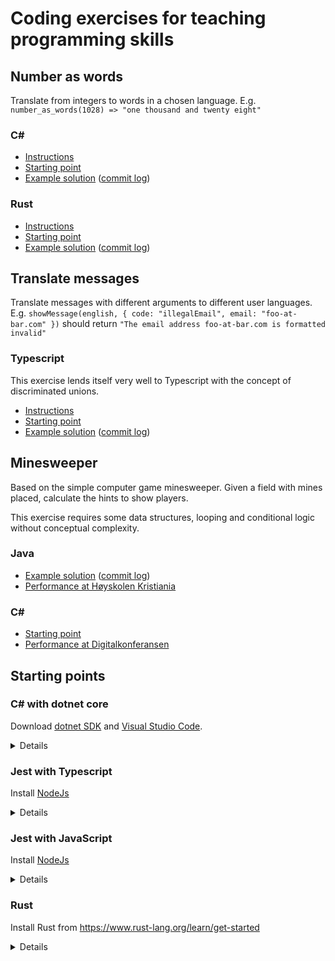 # Coding exercises for teaching programming skills


## Number as words

Translate from integers to words in a chosen language. E.g.
`number_as_words(1028) => "one thousand and twenty eight"`

### C#

* [Instructions](https://github.com/jhannes/kata/tree/csharp/number-in-words/description)
* [Starting point](https://github.com/jhannes/kata/tree/csharp/number-in-words/start)
* [Example solution](https://github.com/jhannes/kata/tree/csharp/number-in-words/1) ([commit log](https://github.com/jhannes/kata/commits/csharp/number-in-words/1))

### Rust

* [Instructions](https://github.com/jhannes/kata/tree/rust/number-in-words/description)
* [Starting point](https://github.com/jhannes/kata/tree/rust/number-in-words/start)
* [Example solution](https://github.com/jhannes/kata/tree/rust/number-in-words/2) ([commit log](https://github.com/jhannes/kata/commits/rust/number-in-words/2))

## Translate messages

Translate messages with different arguments to different user languages.
E.g. `showMessage(english, { code: "illegalEmail", email: "foo-at-bar.com" })`
should return `"The email address foo-at-bar.com is formatted invalid"`

### Typescript

This exercise lends itself very well to Typescript with the concept of discriminated unions.

* [Instructions](https://github.com/jhannes/kata/tree/typescript/translate-messages/description)
* [Starting point](https://github.com/jhannes/kata/tree/typescript/translate-messages/start)
* [Example solution](https://github.com/jhannes/kata/tree/typescript/translate-messages/1) ([commit log](https://github.com/jhannes/kata/commits/typescript/translate-messages/1))

## Minesweeper

Based on the simple computer game minesweeper. Given a field with mines placed,
calculate the hints to show players.

This exercise requires some data structures, looping and conditional logic
without conceptual complexity.

### Java

* [Example solution](https://github.com/jhannes/kata/tree/java/minesweeper/1) ([commit log](https://github.com/jhannes/kata/commits/java/minesweeper/1))
* [Performance at Høyskolen Kristiania](https://github.com/jhannes/kata/commits/java/minesweeper/performance/2022M08-kristiania)

### C#

* [Starting point](https://github.com/jhannes/kata/tree/csharp/minesweeper/start)
* [Performance at Digitalkonferansen](https://github.com/jhannes/kata/tree/csharp/minesweeper/performance/2023-M03-digitalkonferansen)

## Starting points

### C# with dotnet core

Download [dotnet SDK](https://dotnet.microsoft.com/en-us/download) and [Visual Studio Code](https://code.visualstudio.com/).

<details>

1. `dotnet new sln` (In a new empty directory)
2. `dotnet new classlib -o <project>`
3. `dotnet sln add <project>`
4. `dotnet new xunit -o <project>.Tests`
5. `dotnet sln add <project>.Tests`
6. `cd <project>.Tests`
7. `dotnet add reference ../<project>`
8. `dotnet watch test`

</details>

### Jest with Typescript

Install [NodeJs](https://nodejs.org/)

<details>

1. `npm init -y` (In a new empty directory)
2. `npm install --save-dev typescript jest ts-jest @types/jest prettier`
3. `npx tsc --init`
4. `npx ts-jest config:init`
5. `npm pkg set scripts.test="jest"`
6. `npm pkg set scripts.test:watch="jest --watchAll"`
7. Create `__tests__/<...>.test.ts` with `describe("...", () => { it("...", () => {})})`
8. `npm run test:watch`

</details>

### Jest with JavaScript

Install [NodeJs](https://nodejs.org/)

<details>

1. `npm init -y` (In a new empty directory)
2. `npm install --save-dev jest @types/jest prettier`
3. `npm pkg set scripts.test="jest"`
4. Create `__tests__/<...>.test.js` with `describe("...", () => { it("...", () => {})})`
5. `npm run test -- --watch`

</details>

### Rust

Install Rust from https://www.rust-lang.org/learn/get-started

<details>

1. Create project: `cargo init` (In a new empty directory)
2. Create a test file as tests/..._test.rs
3. Run tests `cargo watch -x test`

</details>
